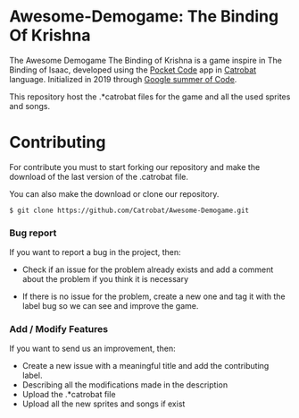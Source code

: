# Awesome-Demogame: The Binding Of Krishna #

The Awesome Demogame The Binding of Krishna is a game inspire in The Binding of Isaac, developed using the [Pocket Code](https://www.catrobat.org/intro/) app in [Catrobat](https://www.catrobat.org/) language. 
Initialized in 2019 through [Google summer of Code](https://summerofcode.withgoogle.com/).

This repository host the .*catrobat files for the game and all the used sprites and songs.

# Contributing #

For contribute you must to start forking our repository and make the download of the last version of the .catrobat file. 

You can also make the download or clone our repository.

    $ git clone https://github.com/Catrobat/Awesome-Demogame.git


### Bug report ###

If you want to report a bug in the project, then:

* Check if an issue for the problem already exists and add a comment about the problem if you think it is necessary

* If there is no issue for the problem, create a new one and tag it with the label bug so we can see and improve the game.

### Add / Modify Features ###

If you want to send us an improvement, then:

* Create a new issue with a meaningful title and add the contributing label.
* Describing all the modifications made in the description
* Upload the .*catrobat file
* Upload all the new sprites and songs if exist
